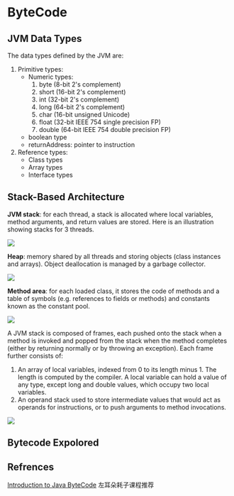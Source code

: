 # ByteCode

## JVM Data Types
The data types defined by the JVM are:

1. Primitive types:
    + Numeric types: 
        1. byte (8-bit 2's complement) 
        2. short (16-bit 2's complement) 
        3. int (32-bit 2's complement)
        4. long (64-bit 2's complement)
        5. char (16-bit unsigned Unicode)
        6. float (32-bit IEEE 754 single precision FP)
        7. double (64-bit IEEE 754 double precision FP)
    + boolean type
    + returnAddress: pointer to instruction
2. Reference types:  
    + Class types  
    + Array types  
    + Interface types  

## Stack-Based Architecture

**JVM stack**: for each thread, a stack is allocated where local variables, method arguments, and return values are stored. Here is an illustration showing stacks for 3 threads.

![](https://user-gold-cdn.xitu.io/2019/11/22/16e919a00a3ac729?w=169&h=220&f=png&s=1854)


**Heap**: memory shared by all threads and storing objects (class instances and arrays). Object deallocation is managed by a garbage collector.

![](https://user-gold-cdn.xitu.io/2019/11/22/16e919bf184e55a2?w=163&h=130&f=png&s=1496)

**Method area**: for each loaded class, it stores the code of methods and a table of symbols (e.g. references to fields or methods) and constants known as the constant pool.

![](https://user-gold-cdn.xitu.io/2019/11/22/16e91af6a6b43bd4?w=369&h=307&f=png&s=25750)


A JVM stack is composed of frames, each pushed onto the stack when a method is invoked and popped from the stack when the method completes (either by returning normally or by throwing an exception). Each frame further consists of:

1. An array of local variables, indexed from 0 to its length minus 1. The length is computed by the compiler. A local variable can hold a value of any type, except long and double values, which occupy two local variables.  
2. An operand stack used to store intermediate values that would act as operands for instructions, or to push arguments to method invocations.

![](https://user-gold-cdn.xitu.io/2019/11/22/16e91b16de499d5b?w=923&h=375&f=png&s=27032)


## Bytecode Expolored


## Refrences


[Introduction to Java ByteCode](https://dzone.com/articles/introduction-to-java-bytecode) 左耳朵耗子课程推荐


